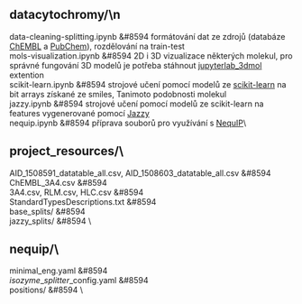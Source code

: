 ## datacytochromy/\n
data-cleaning-splitting.ipynb &#8594 formátování dat ze zdrojů (databáze [ChEMBL](https://www.ebi.ac.uk/chembl/) a [PubChem](https://pubchem.ncbi.nlm.nih.gov/)), rozdělování na train-test\
mols-visualization.ipynb &#8594 2D i 3D vizualizace některých molekul, pro správné fungování 3D modelů je potřeba stáhnout [jupyterlab_3dmol](https://github.com/3dmol/jupyterlab_3Dmol) extention\
scikit-learn.ipynb &#8594 strojové učení pomocí modelů ze [scikit-learn](https://scikit-learn.org/stable/) na bit arrays získané ze smiles, Tanimoto podobnosti molekul\
jazzy.ipynb &#8594 strojové učení pomocí modelů ze scikit-learn na features vygenerované pomocí [Jazzy](https://github.com/AstraZeneca/jazzy)\
nequip.ipynb &#8594 příprava souborů pro využívání s [NequIP](https://github.com/mir-group/nequip)\

## project_resources/\
AID_1508591_datatable_all.csv, AID_1508603_datatable_all.csv &#8594 \
ChEMBL_3A4.csv &#8594 \
3A4.csv, RLM.csv, HLC.csv &#8594 \
StandardTypesDescriptions.txt &#8594 \
base_splits/ &#8594 \
jazzy_splits/ &#8594 \

## nequip/\
minimal_eng.yaml &#8594 \
*isozyme*_*splitter*_config.yaml &#8594 \
positions/ &#8594 \
